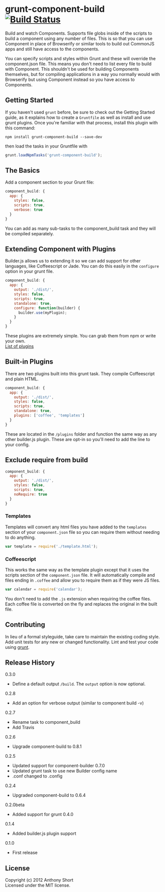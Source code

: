 # grunt-component-build [![Build Status](https://travis-ci.org/anthonyshort/grunt-component-build.png)](https://travis-ci.org/anthonyshort/grunt-component-build)

Build and watch Components. Supports file globs inside of the scripts to build a component using any number of files. This is so that you can use Component in place of Browserify or similar tools to build out CommonJS apps and still have access to the components. 

You can specify scripts and styles within Grunt and these will override the component.json file. This means you don't need to list every file to build with Component. This shouldn't be used for building Components themselves, but for compiling applications in a way you normally would with Browserify but using Component instead so you have access to Components. 

## Getting Started
If you haven't used `grunt` before, be sure to check out the Getting Started guide, as it explains how to create a `Gruntfile` as well as install and use grunt plugins. Once you're familiar with that process, install this plugin with this command:

```shell
npm install grunt-component-build --save-dev
```
then load the tasks in your Gruntfile with

```javascript
grunt.loadNpmTasks('grunt-component-build');
```

[grunt]: https://github.com/cowboy/grunt
[getting_started]: https://github.com/gruntjs/grunt/wiki/Getting-started

## The Basics

Add a component section to your Grunt file:

```js
component_build: {
  app: {
    styles: false,
    scripts: true,
    verbose: true
  }
}
```

You can add as many sub-tasks to the component_build task and they will be compiled separately.

## Extending Component with Plugins

Builder.js allows us to extending it so we can add support for other languages, like Coffeescript or Jade. You can do this easily in the `configure` option in your grunt file.

```js
component_build: {
  app: {
    output: './dist/',
    styles: false,
    scripts: true,
    standalone: true,
    configure: function(builder) {
      builder.use(myPlugin);
    }
  }
}
```

These plugins are extremely simple. You can grab them from npm or write your own.  
[List of plugins](https://github.com/component/component/wiki/Plugins)

## Built-in Plugins

There are two plugins built into this grunt task. They compile Coffeescript and plain HTML. 

```js
component_build: {
  app: {
    output: './dist/',
    styles: false,
    scripts: true,
    standalone: true,
    plugins: ['coffee', 'templates']
  }
}
```


These are located in the `/plugins` folder and function the same way as any other builder.js plugin. These are opt-in so you'll need to add the line to your config.

## Exclude require from build

```js
component_build: {
  app: {
    output: './dist/',
    styles: false,
    scripts: true,
    noRequire: true
  }
}
```

### Templates

Templates will convert any html files you have added to the `templates` section of your `component.json` file so you can require them without needing to do anything. 

```js
var template = require('./template.html');
```

### Coffeescript

This works the same way as the template plugin except that it uses the scripts section of the `component.json` file. It will automatically compile and files ending in `.coffee` and allow you to require them as if they were JS files. 

```js
var calendar = require('calendar');
```

You don't need to add the `.js` extension when requiring the coffee files. Each coffee file is converted on the fly and replaces the original in the built file.

## Contributing
In lieu of a formal styleguide, take care to maintain the existing coding style. Add unit tests for any new or changed functionality. Lint and test your code using [grunt][grunt].

## Release History
0.3.0  
- Define a default output `/build`. The `output` option is now optional.

0.2.8  
- Add an option for verbose output (similar to component build -v)

0.2.7  
- Rename task to component_build  
- Add Travis

0.2.6  
- Upgrade component-build to 0.8.1  

0.2.5  
- Updated support for component-builder 0.7.0  
- Updated grunt task to use new Builder config name  
- .conf changed to .config

0.2.4  
- Upgraded component-build to 0.6.4

0.2.0beta  
- Added support for grunt 0.4.0  

0.1.4  
- Added builder.js plugin support  

0.1.0  
- First release  

## License
Copyright (c) 2012 Anthony Short  
Licensed under the MIT license.
